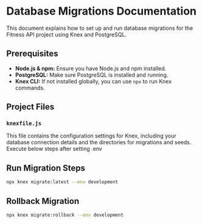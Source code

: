 # Database Migrations Documentation

This document explains how to set up and run database migrations for the Fitness API project using Knex and PostgreSQL.

## Prerequisites

- **Node.js & npm:** Ensure you have Node.js and npm installed.
- **PostgreSQL:** Make sure PostgreSQL is installed and running.
- **Knex CLI:** If not installed globally, you can use `npx` to run Knex commands.

## Project Files

### `knexfile.js`

This file contains the configuration settings for Knex, including your database connection details and the directories for migrations and seeds. Execute below steps after setting .env


## Run Migration Steps

```bash
npx knex migrate:latest --env development
```


## Rollback Migration

```bash
npx knex migrate:rollback --env development
```
